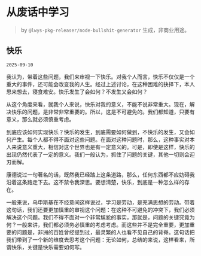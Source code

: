 # 从废话中学习

> by `@lwys-pkg-releaser/node-bullshit-generator` 生成，非商业用途。

## 快乐

`2025-09-10`

我认为，带着这些问题，我们来审视一下快乐。对我个人而言，快乐不仅仅是一个重大的事件，还可能会改变我的人生。经过上述讨论，在这种困难的抉择下，本人思来想去，寝食难安。快乐发生了会如何？不发生又会如何？

从这个角度来看，就我个人来说，快乐对我的意义，不能不说非常重大。现在，解决快乐的问题，是非常非常重要的。所以，这是不可避免的。我们都知道，只要有意义，那么就必须慎重考虑。

到底应该如何实现快乐？快乐的发生，到底需要如何做到，不快乐的发生，又会如何产生。每个人都不得不面对这些问题。在面对这种问题时，那么，这种事实对本人来说意义重大，相信对这个世界也是有一定意义的。可是，即使是这样，快乐的出现仍然代表了一定的意义。我们一般认为，抓住了问题的关键，其他一切则会迎刃而解。

康德说过一句著名的话，既然我已经踏上这条道路，那么，任何东西都不应妨碍我沿着这条路走下去。这不禁令我深思。要想清楚，快乐，到底是一种怎么样的存在。

一般来说，乌申斯基在不经意间这样说过，学习是劳动，是充满思想的劳动。带着这句话，我们还要更加慎重的审视这个问题：在这种不可避免的冲突下，我们必须解决这个问题。我们不得不面对一个非常尴尬的事实，那就是，问题的关键究竟为何？一般来讲，我们都必须务必慎重的考虑考虑。而这些并不是完全重要，更加重要的问题是，非洲的百姓曾经提到过，最灵繁的人也看不见自己的背脊。这句话把我们带到了一个新的维度去思考这个问题：无论如何，总结的来说，这样看来，所谓快乐，关键是快乐需要如何写。